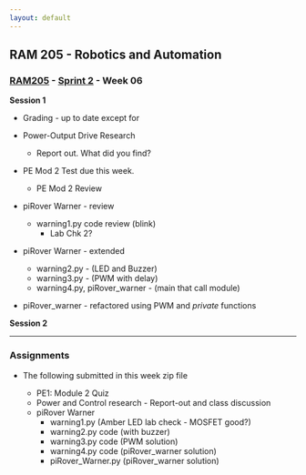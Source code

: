 ```yaml
---
layout: default
---
```


## RAM 205 - Robotics and Automation

### [RAM205](../../) - [Sprint 2](../) - Week 06

**Session 1**
- Grading - up to date except for 


- Power-Output Drive Research 
  - Report out. What did you find?

  <!-- - Many did not submit.(Monday session)
  - Only several included block diagram/schematic requirement. (Monday session)
  - See note if improved diagram or schematic is required. -->

- PE Mod 2 Test due this week.
  - PE Mod 2 Review

- piRover Warner - review
    - warning1.py code review (blink)
      - Lab Chk 2?
- piRover Warner - extended
    - warning2.py - (LED and Buzzer)
    - warning3.py - (PWM with delay)
    - warning4.py, piRover_warner - (main that call module)
      
- piRover_warner - refactored using PWM and *private* functions

<!-- - Power-Output Drive Research - resubmit for most. See my notes in W05-ReportOut link. -->

**Session 2**
 
<!-- - [Digital Inputs](RAM205.DigitalInputs.pdf){:target="_blank"}       -->

---

### Assignments

- The following submitted in this week zip file

  - PE1: Module 2 Quiz 
  - Power and Control research - Report-out and class discussion
  - piRover Warner
      - warning1.py (Amber LED lab check - MOSFET good?)
      - warning2.py code (with buzzer)
      - warning3.py code (PWM solution)
      - warning4.py code (piRover_warner solution)
      - piRover_Warner.py (piRover_warner solution)

  <!-- - PE1: Module 2 Test due
    - piRover_switch.py 
    - piRover_warner.py 
    - switch_test.py 
    - video lab check - piRover_switch/piRover_warner
  - **Power-Output Drive Research** - resubmit. See W05-ReportOut link and submit additional W05 work there. Report outs next week. -->
